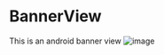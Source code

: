 # BannerView
This is an android banner view
![image](https://github.com/lany192/BannerView/raw/master/preview.png)
